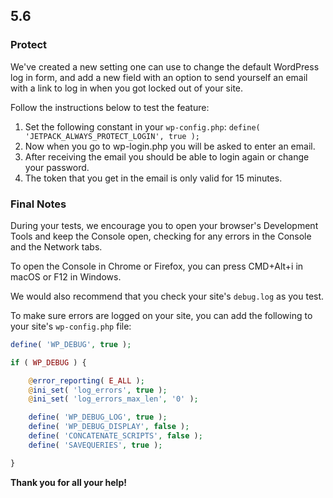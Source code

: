 ## 5.6

### Protect

We've created a new setting one can use to change the default WordPress log in form, and add a new field with an option to send yourself an email with a link to log in when you got locked out of your site.

Follow the instructions below to test the feature:

1. Set the following constant in your `wp-config.php`: `define( 'JETPACK_ALWAYS_PROTECT_LOGIN', true );`
2. Now when you go to wp-login.php you will be asked to enter an email.
3. After receiving the email you should be able to login again or change your password.
4. The token that you get in the email is only valid for 15 minutes.

### Final Notes

During your tests, we encourage you to open your browser's Development Tools and keep the Console open, checking for any errors in the Console and the Network tabs.

To open the Console in Chrome or Firefox, you can press CMD+Alt+i in macOS or F12 in Windows.

We would also recommend that you check your site's `debug.log` as you test.

To make sure errors are logged on your site, you can add the following to your site's `wp-config.php` file:

```php
define( 'WP_DEBUG', true );

if ( WP_DEBUG ) {

	@error_reporting( E_ALL );
	@ini_set( 'log_errors', true );
	@ini_set( 'log_errors_max_len', '0' );

	define( 'WP_DEBUG_LOG', true );
	define( 'WP_DEBUG_DISPLAY', false );
	define( 'CONCATENATE_SCRIPTS', false );
	define( 'SAVEQUERIES', true );

}
```

**Thank you for all your help!**
